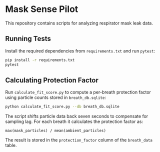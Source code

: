 # Mask Sense Pilot

This repository contains scripts for analyzing respirator mask leak data.

## Running Tests

Install the required dependencies from `requirements.txt` and run `pytest`:

```bash
pip install -r requirements.txt
pytest
```

## Calculating Protection Factor

Run `calculate_fit_score.py` to compute a per-breath protection factor using
particle counts stored in `breath_db.sqlite`:

```bash
python calculate_fit_score.py --db breath_db.sqlite
```

The script shifts particle data back seven seconds to compensate for sampling
lag.  For each breath it calculates the protection factor as:

```
max(mask_particles) / mean(ambient_particles)
```

The result is stored in the `protection_factor` column of the `breath_data`
table.
